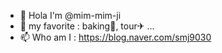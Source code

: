 - 👋 Hola I'm @mim-mim-ji
- 💜 my favorite : baking🥨, tour✈ ...
- 📫 Who am I : https://blog.naver.com/smj9030

<!---
mim-mim-ji/mim-mim-ji is a ✨ special ✨ repository because its `README.md` (this file) appears on your GitHub profile.
You can click the Preview link to take a look at your changes.
--->
